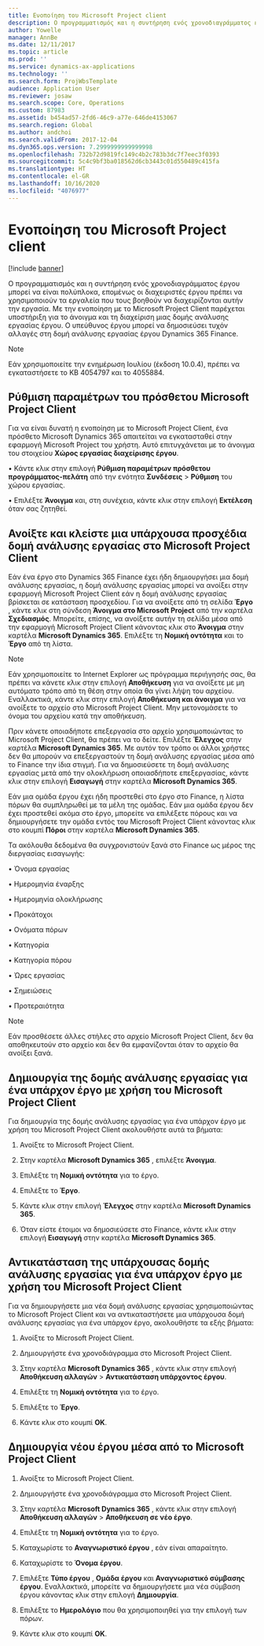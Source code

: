 ```yaml
---
title: Ενοποίηση του Microsoft Project client
description: Ο προγραμματισμός και η συντήρηση ενός χρονοδιαγράμματος έργου μπορεί να είναι πολύπλοκα, επομένως οι διαχειριστές έργου πρέπει να χρησιμοποιούν τα εργαλεία που τους βοηθούν να διαχειρίζονται αυτήν την εργασία. Με την ενοποίηση με το Microsoft Project Client παρέχεται υποστήριξη για το άνοιγμα και τη διαχείριση μιας δομής ανάλυσης εργασίας έργου.
author: Yowelle
manager: AnnBe
ms.date: 12/11/2017
ms.topic: article
ms.prod: ''
ms.service: dynamics-ax-applications
ms.technology: ''
ms.search.form: ProjWbsTemplate
audience: Application User
ms.reviewer: josaw
ms.search.scope: Core, Operations
ms.custom: 87983
ms.assetid: b454ad57-2fd6-46c9-a77e-646de4153067
ms.search.region: Global
ms.author: andchoi
ms.search.validFrom: 2017-12-04
ms.dyn365.ops.version: 7.2999999999999998
ms.openlocfilehash: 732b72d9819fc149c4b2c783b3dc7f7eec3f0393
ms.sourcegitcommit: 5c4c9bf3ba018562d6cb3443c01d550489c415fa
ms.translationtype: HT
ms.contentlocale: el-GR
ms.lasthandoff: 10/16/2020
ms.locfileid: "4076977"
---
```

# <a name="microsoft-project-client-integration"></a>Ενοποίηση του Microsoft Project client

[!include [banner](../includes/banner.md)]

Ο προγραμματισμός και η συντήρηση ενός χρονοδιαγράμματος έργου μπορεί να είναι πολύπλοκα, επομένως οι διαχειριστές έργου πρέπει να χρησιμοποιούν τα εργαλεία που τους βοηθούν να διαχειρίζονται αυτήν την εργασία. Με την ενοποίηση με το Microsoft Project Client παρέχεται υποστήριξη για το άνοιγμα και τη διαχείριση μιας δομής ανάλυσης εργασίας έργου. Ο υπεύθυνος έργου μπορεί να δημοσιεύσει τυχόν αλλαγές στη δομή ανάλυσης εργασίας έργου Dynamics 365 Finance.

> [!NOTE]
> Εάν χρησιμοποιείτε την ενημέρωση Ιουλίου (έκδοση 10.0.4), πρέπει να εγκαταστήσετε το KB 4054797 και το 4055884.

## <a name="configure-the-microsoft-project-client-add-in"></a>Ρύθμιση παραμέτρων του πρόσθετου Microsoft Project Client
Για να είναι δυνατή η ενοποίηση με το Microsoft Project Client, ένα πρόσθετο Microsoft Dynamics 365 απαιτείται να εγκατασταθεί στην εφαρμογή Microsoft Project του χρήστη. Αυτό επιτυγχάνεται με το άνοιγμα του στοιχείου **Χώρος εργασίας διαχείρισης έργου**.

•   Κάντε κλικ στην επιλογή **Ρύθμιση παραμέτρων πρόσθετου προγράμματος-πελάτη** από την ενότητα **Συνδέσεις** > **Ρύθμιση** του χώρου εργασίας.

•   Επιλέξτε **Άνοιγμα** και, στη συνέχεια, κάντε κλικ στην επιλογή **Εκτέλεση** όταν σας ζητηθεί.

## <a name="open-and-edit-an-existing-draft-work-breakdown-structure-in-microsoft-project-client"></a>Ανοίξτε και κλείστε μια υπάρχουσα προσχέδια δομή ανάλυσης εργασίας στο Microsoft Project Client
Εάν ένα έργο στο Dynamics 365 Finance έχει ήδη δημιουργήσει μια δομή ανάλυσης εργασίας, η δομή ανάλυσης εργασίας μπορεί να ανοίξει στην εφαρμογή Microsoft Project Client εάν η δομή ανάλυσης εργασίας βρίσκεται σε κατάσταση προσχεδίου. Για να ανοίξετε από τη σελίδα **Έργο** , κάντε κλικ στη σύνδεση **Άνοιγμα στο Microsoft Project** από την καρτέλα **Σχεδιασμός**. Μπορείτε, επίσης, να ανοίξετε αυτήν τη σελίδα μέσα από την εφαρμογή Microsoft Project Client κάνοντας κλικ στο **Άνοιγμα** στην καρτέλα **Microsoft Dynamics 365**. Επιλέξτε τη **Νομική οντότητα** και το **Έργο** από τη λίστα.

> [!NOTE]
> Εάν χρησιμοποιείτε το Internet Explorer ως πρόγραμμα περιήγησής σας, θα πρέπει να κάνετε κλικ στην επιλογή **Αποθήκευση** για να ανοίξετε με μη αυτόματο τρόπο από τη θέση στην οποία θα γίνει λήψη του αρχείου. Εναλλακτικά, κάντε κλικ στην επιλογή **Αποθήκευση και άνοιγμα** για να ανοίξετε το αρχείο στο Microsoft Project Client. Μην μετονομάσετε το όνομα του αρχείου κατά την αποθήκευση.

Πριν κάνετε οποιαδήποτε επεξεργασία στο αρχείο χρησιμοποιώντας το Microsoft Project Client, θα πρέπει να το δείτε. Επιλέξτε **Έλεγχος** στην καρτέλα **Microsoft Dynamics 365**. Με αυτόν τον τρόπο οι άλλοι χρήστες δεν θα μπορούν να επεξεργαστούν τη δομή ανάλυσης εργασίας μέσα από το Finance την ίδια στιγμή. Για να δημοσιεύσετε τη δομή ανάλυσης εργασίας μετά από την ολοκλήρωση οποιασδήποτε επεξεργασίας, κάντε κλικ στην επιλογή **Εισαγωγή** στην καρτέλα **Microsoft Dynamics 365**.

Εάν μια ομάδα έργου έχει ήδη προστεθεί στο έργο στο Finance, η λίστα πόρων θα συμπληρωθεί με τα μέλη της ομάδας. Εάν μια ομάδα έργου δεν έχει προστεθεί ακόμα στο έργο, μπορείτε να επιλέξετε πόρους και να δημιουργήσετε την ομάδα εντός του Microsoft Project Client κάνοντας κλικ στο κουμπί **Πόροι** στην καρτέλα **Microsoft Dynamics 365**. 

Τα ακόλουθα δεδομένα θα συγχρονιστούν ξανά στο Finance ως μέρος της διεργασίας εισαγωγής:

•   Όνομα εργασίας

•   Ημερομηνία έναρξης

•   Ημερομηνία ολοκλήρωσης

•   Προκάτοχοι

•   Ονόματα πόρων

•   Κατηγορία

•   Κατηγορία πόρου

•   Ώρες εργασίας

•   Σημειώσεις

•   Προτεραιότητα

> [!NOTE]
> Εάν προσθέσετε άλλες στήλες στο αρχείο Microsoft Project Client, δεν θα αποθηκευτούν στο αρχείο και δεν θα εμφανίζονται όταν το αρχείο θα ανοίξει ξανά.

## <a name="create-the-work-breakdown-structure-for-an-existing-project-using-microsoft-project-client"></a>Δημιουργία της δομής ανάλυσης εργασίας για ένα υπάρχον έργο με χρήση του Microsoft Project Client
Για δημιουργία της δομής ανάλυσης εργασίας για ένα υπάρχον έργο με χρήση του Microsoft Project Client ακολουθήστε αυτά τα βήματα:


1.  Ανοίξτε το Microsoft Project Client.

2.  Στην καρτέλα **Microsoft Dynamics 365** , επιλέξτε **Άνοιγμα**.

3.  Επιλέξτε τη **Νομική οντότητα** για το έργο.

4.  Επιλέξτε το **Έργο**.

5.  Κάντε κλικ στην επιλογή **Έλεγχος** στην καρτέλα **Microsoft Dynamics 365**.

6.  Όταν είστε έτοιμοι να δημοσιεύσετε στο Finance, κάντε κλικ στην επιλογή **Εισαγωγή** στην καρτέλα **Microsoft Dynamics 365**.

## <a name="replace-the-existing-work-breakdown-structure-for-an-existing-project-using-microsoft-project-client"></a>Αντικατάσταση της υπάρχουσας δομής ανάλυσης εργασίας για ένα υπάρχον έργο με χρήση του Microsoft Project Client
Για να δημιουργήσετε μια νέα δομή ανάλυσης εργασίας χρησιμοποιώντας το Microsoft Project Client και να αντικαταστήσετε μια υπάρχουσα δομή ανάλυσης εργασίας για ένα υπάρχον έργο, ακολουθήστε τα εξής βήματα:

1.  Ανοίξτε το Microsoft Project Client.

2.  Δημιουργήστε ένα χρονοδιάγραμμα στο Microsoft Project Client.

3.  Στην καρτέλα **Microsoft Dynamics 365** , κάντε κλικ στην επιλογή **Αποθήκευση αλλαγών** > **Αντικατάσταση υπάρχοντος έργου**.

4.  Επιλέξτε τη **Νομική οντότητα** για το έργο.

5.  Επιλέξτε το **Έργο**.

6.  Κάντε κλικ στο κουμπί **OK**.

## <a name="create-a-new-project-from-within-microsoft-project-client"></a>Δημιουργία νέου έργου μέσα από το Microsoft Project Client


1.  Ανοίξτε το Microsoft Project Client.

2.  Δημιουργήστε ένα χρονοδιάγραμμα στο Microsoft Project Client.

3.  Στην καρτέλα **Microsoft Dynamics 365** , κάντε κλικ στην επιλογή **Αποθήκευση αλλαγών** > **Αποθήκευση σε νέο έργο**.

4.  Επιλέξτε τη **Νομική οντότητα** για το έργο.

5.  Καταχωρίστε το **Αναγνωριστικό έργου** , εάν είναι απαραίτητο.

6.  Καταχωρίστε το **Όνομα έργου**.

7.  Επιλέξτε **Τύπο έργου** , **Ομάδα έργου** και **Αναγνωριστικό σύμβασης έργου**. Εναλλακτικά, μπορείτε να δημιουργήσετε μια νέα σύμβαση έργου κάνοντας κλικ στην επιλογή **Δημιουργία**.

8.  Επιλέξτε το **Ημερολόγιο** που θα χρησιμοποιηθεί για την επιλογή των πόρων.

11. Κάντε κλικ στο κουμπί **OK**.
